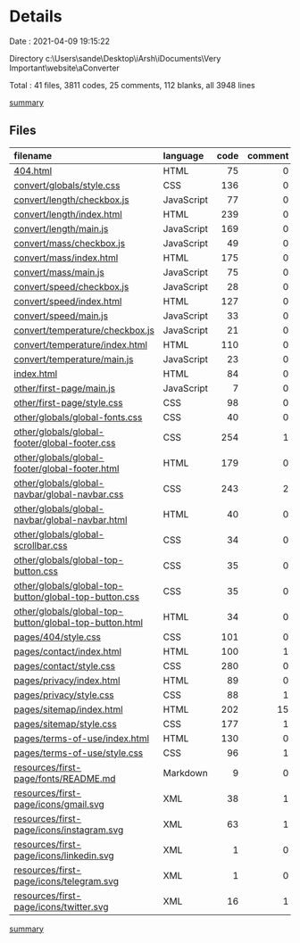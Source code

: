 # Details

Date : 2021-04-09 19:15:22

Directory c:\Users\sande\Desktop\iArsh\iDocuments\Very Important\website\aConverter

Total : 41 files,  3811 codes, 25 comments, 112 blanks, all 3948 lines

[summary](results.md)

## Files
| filename | language | code | comment | blank | total |
| :--- | :--- | ---: | ---: | ---: | ---: |
| [404.html](/404.html) | HTML | 75 | 0 | 3 | 78 |
| [convert/globals/style.css](/convert/globals/style.css) | CSS | 136 | 0 | 1 | 137 |
| [convert/length/checkbox.js](/convert/length/checkbox.js) | JavaScript | 77 | 0 | 10 | 87 |
| [convert/length/index.html](/convert/length/index.html) | HTML | 239 | 0 | 4 | 243 |
| [convert/length/main.js](/convert/length/main.js) | JavaScript | 169 | 0 | 2 | 171 |
| [convert/mass/checkbox.js](/convert/mass/checkbox.js) | JavaScript | 49 | 0 | 6 | 55 |
| [convert/mass/index.html](/convert/mass/index.html) | HTML | 175 | 0 | 4 | 179 |
| [convert/mass/main.js](/convert/mass/main.js) | JavaScript | 75 | 0 | 2 | 77 |
| [convert/speed/checkbox.js](/convert/speed/checkbox.js) | JavaScript | 28 | 0 | 3 | 31 |
| [convert/speed/index.html](/convert/speed/index.html) | HTML | 127 | 0 | 4 | 131 |
| [convert/speed/main.js](/convert/speed/main.js) | JavaScript | 33 | 0 | 2 | 35 |
| [convert/temperature/checkbox.js](/convert/temperature/checkbox.js) | JavaScript | 21 | 0 | 2 | 23 |
| [convert/temperature/index.html](/convert/temperature/index.html) | HTML | 110 | 0 | 4 | 114 |
| [convert/temperature/main.js](/convert/temperature/main.js) | JavaScript | 23 | 0 | 2 | 25 |
| [index.html](/index.html) | HTML | 84 | 0 | 4 | 88 |
| [other/first-page/main.js](/other/first-page/main.js) | JavaScript | 7 | 0 | 0 | 7 |
| [other/first-page/style.css](/other/first-page/style.css) | CSS | 98 | 0 | 1 | 99 |
| [other/globals/global-fonts.css](/other/globals/global-fonts.css) | CSS | 40 | 0 | 1 | 41 |
| [other/globals/global-footer/global-footer.css](/other/globals/global-footer/global-footer.css) | CSS | 254 | 1 | 1 | 256 |
| [other/globals/global-footer/global-footer.html](/other/globals/global-footer/global-footer.html) | HTML | 179 | 0 | 10 | 189 |
| [other/globals/global-navbar/global-navbar.css](/other/globals/global-navbar/global-navbar.css) | CSS | 243 | 2 | 4 | 249 |
| [other/globals/global-navbar/global-navbar.html](/other/globals/global-navbar/global-navbar.html) | HTML | 40 | 0 | 3 | 43 |
| [other/globals/global-scrollbar.css](/other/globals/global-scrollbar.css) | CSS | 34 | 0 | 1 | 35 |
| [other/globals/global-top-button.css](/other/globals/global-top-button.css) | CSS | 35 | 0 | 1 | 36 |
| [other/globals/global-top-button/global-top-button.css](/other/globals/global-top-button/global-top-button.css) | CSS | 35 | 0 | 1 | 36 |
| [other/globals/global-top-button/global-top-button.html](/other/globals/global-top-button/global-top-button.html) | HTML | 34 | 0 | 4 | 38 |
| [pages/404/style.css](/pages/404/style.css) | CSS | 101 | 0 | 0 | 101 |
| [pages/contact/index.html](/pages/contact/index.html) | HTML | 100 | 1 | 5 | 106 |
| [pages/contact/style.css](/pages/contact/style.css) | CSS | 280 | 0 | 1 | 281 |
| [pages/privacy/index.html](/pages/privacy/index.html) | HTML | 89 | 0 | 3 | 92 |
| [pages/privacy/style.css](/pages/privacy/style.css) | CSS | 88 | 1 | 1 | 90 |
| [pages/sitemap/index.html](/pages/sitemap/index.html) | HTML | 202 | 15 | 3 | 220 |
| [pages/sitemap/style.css](/pages/sitemap/style.css) | CSS | 177 | 1 | 1 | 179 |
| [pages/terms-of-use/index.html](/pages/terms-of-use/index.html) | HTML | 130 | 0 | 3 | 133 |
| [pages/terms-of-use/style.css](/pages/terms-of-use/style.css) | CSS | 96 | 1 | 2 | 99 |
| [resources/first-page/fonts/README.md](/resources/first-page/fonts/README.md) | Markdown | 9 | 0 | 8 | 17 |
| [resources/first-page/icons/gmail.svg](/resources/first-page/icons/gmail.svg) | XML | 38 | 1 | 1 | 40 |
| [resources/first-page/icons/instagram.svg](/resources/first-page/icons/instagram.svg) | XML | 63 | 1 | 4 | 68 |
| [resources/first-page/icons/linkedin.svg](/resources/first-page/icons/linkedin.svg) | XML | 1 | 0 | 0 | 1 |
| [resources/first-page/icons/telegram.svg](/resources/first-page/icons/telegram.svg) | XML | 1 | 0 | 0 | 1 |
| [resources/first-page/icons/twitter.svg](/resources/first-page/icons/twitter.svg) | XML | 16 | 1 | 0 | 17 |

[summary](results.md)